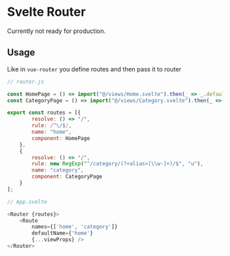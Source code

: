 # Svelte Router

Currently not ready for production.

## Usage

Like in `vue-router` you define routes and then pass it to router

```javascript
// router.js

const HomePage = () => import("@/views/Home.svelte").then(_ => _.default);
const CategoryPage = () => import("@/views/Category.svelte").then(_ => _.default);

export const routes = [{
        resolve: () => "/",
        rule: /^\/$/,
        name: "home",
        component: HomePage
    },
    {
        resolve: () => "/",
        rule: new RegExp("^/category/(?<alias>[\\w-]+)/$", "u"),
        name: "category",
        component: CategoryPage
    }
];

// App.svelte

<Router {routes}>
    <Route
        names={['home', 'category']}
        defaultName={'home'}
        {...viewProps} />
</Router>
```